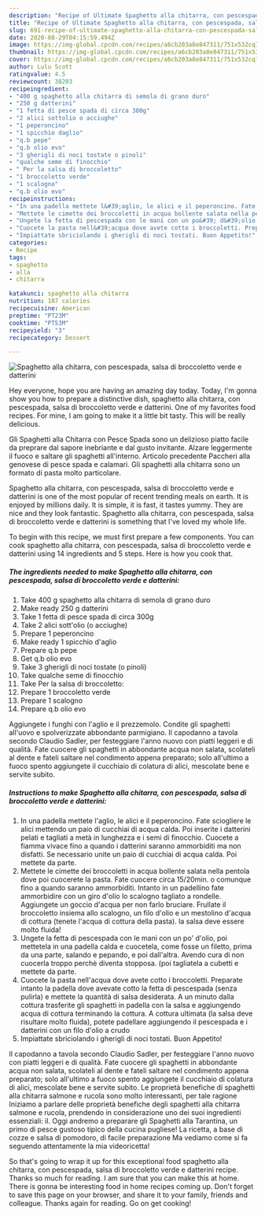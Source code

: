 ```yaml
---
description: "Recipe of Ultimate Spaghetto alla chitarra, con pescespada, salsa di broccoletto verde e datterini"
title: "Recipe of Ultimate Spaghetto alla chitarra, con pescespada, salsa di broccoletto verde e datterini"
slug: 691-recipe-of-ultimate-spaghetto-alla-chitarra-con-pescespada-salsa-di-broccoletto-verde-e-datterini
date: 2020-08-29T04:15:59.494Z
image: https://img-global.cpcdn.com/recipes/a6cb203a8e847311/751x532cq70/spaghetto-alla-chitarra-con-pescespada-salsa-di-broccoletto-verde-e-datterini-recipe-main-photo.jpg
thumbnail: https://img-global.cpcdn.com/recipes/a6cb203a8e847311/751x532cq70/spaghetto-alla-chitarra-con-pescespada-salsa-di-broccoletto-verde-e-datterini-recipe-main-photo.jpg
cover: https://img-global.cpcdn.com/recipes/a6cb203a8e847311/751x532cq70/spaghetto-alla-chitarra-con-pescespada-salsa-di-broccoletto-verde-e-datterini-recipe-main-photo.jpg
author: Lulu Scott
ratingvalue: 4.5
reviewcount: 38203
recipeingredient:
- "400 g spaghetto alla chitarra di semola di grano duro"
- "250 g datterini"
- "1 fetta di pesce spada di circa 300g"
- "2 alici sottolio o acciughe"
- "1 peperoncino"
- "1 spicchio daglio"
- "q.b pepe"
- "q.b olio evo"
- "3 gherigli di noci tostate o pinoli"
- "qualche seme di finocchio"
- " Per la salsa di broccoletto"
- "1 broccoletto verde"
- "1 scalogno"
- "q.b olio evo"
recipeinstructions:
- "In una padella mettete l&#39;aglio, le alici e il peperoncino. Fate sciogliere le alici mettendo un paio di cucchiai di acqua calda. Poi inserite i datterini pelati e tagliati a metà in lunghezza e i semi di finocchio. Cuocete a fiamma vivace fino a quando i datterini saranno ammorbiditi ma non disfatti. Se necessario unite un paio di cucchiai di acqua calda. Poi mettete da parte."
- "Mettete le cimette dei broccoletti in acqua bollente salata nella pentola dove poi cuocerete la pasta. Fate cuocere circa 15/20min. o comunque fino a quando saranno ammorbiditi. Intanto in un padellino fate ammorbidire con un giro d&#39;olio lo scalogno tagliato a rondelle. Aggiungete un goccio d&#39;acqua per non farlo bruciare. Frullate il broccoletto insiema allo scalogno, un filo d&#39;olio e un mestolino d&#39;acqua di cottura (tenete l&#39;acqua di cottura della pasta). la salsa deve essere molto fluida!"
- "Ungete la fetta di pescespada con le mani con un po&#39; d&#39;olio, poi mettetela in una padella calda e cuocetela, come fosse un filetto, prima da una parte, salando e pepando, e poi dall&#39;altra. Avendo cura di non cuocerla troppo perchè diventa stopposa. (poi tagliatela a cubetti e mettete da parte."
- "Cuocete la pasta nell&#39;acqua dove avete cotto i broccoletti. Preparate intanto la padella dove avevate cotto la fetta di pescespada (senza pulirla) e mettete la quantità di salsa desiderata. A un minuto dalla cottura trasferite gli spaghetti in padella con la salsa e aggiungendo acqua di cottura terminando la cottura. A cottura ultimata (la salsa deve risultare molto fluida), potete padellare aggiungendo il pescespada e i datterini con un filo d&#39;olio a crudo"
- "Impiattate sbriciolando i gherigli di noci tostati. Buon Appetito!"
categories:
- Recipe
tags:
- spaghetto
- alla
- chitarra

katakunci: spaghetto alla chitarra 
nutrition: 187 calories
recipecuisine: American
preptime: "PT23M"
cooktime: "PT53M"
recipeyield: "3"
recipecategory: Dessert

---
```



![Spaghetto alla chitarra, con pescespada, salsa di broccoletto verde e datterini](https://img-global.cpcdn.com/recipes/a6cb203a8e847311/751x532cq70/spaghetto-alla-chitarra-con-pescespada-salsa-di-broccoletto-verde-e-datterini-recipe-main-photo.jpg)

Hey everyone, hope you are having an amazing day today. Today, I'm gonna show you how to prepare a distinctive dish, spaghetto alla chitarra, con pescespada, salsa di broccoletto verde e datterini. One of my favorites food recipes. For mine, I am going to make it a little bit tasty. This will be really delicious.

Gli Spaghetti alla Chitarra con Pesce Spada sono un delizioso piatto facile da preprare dal sapore inebriante e dal gusto invitante. Alzare leggermente il fuoco e saltare gli spaghetti all&#39;interno. Articolo precedente Paccheri alla genovese di pesce spada e calamari. Gli spaghetti alla chitarra sono un formato di pasta molto particolare.

Spaghetto alla chitarra, con pescespada, salsa di broccoletto verde e datterini is one of the most popular of recent trending meals on earth. It is enjoyed by millions daily. It is simple, it is fast, it tastes yummy. They are nice and they look fantastic. Spaghetto alla chitarra, con pescespada, salsa di broccoletto verde e datterini is something that I've loved my whole life.


To begin with this recipe, we must first prepare a few components. You can cook spaghetto alla chitarra, con pescespada, salsa di broccoletto verde e datterini using 14 ingredients and 5 steps. Here is how you cook that.

<!--inarticleads1-->

##### The ingredients needed to make Spaghetto alla chitarra, con pescespada, salsa di broccoletto verde e datterini:

1. Take 400 g spaghetto alla chitarra di semola di grano duro
1. Make ready 250 g datterini
1. Take 1 fetta di pesce spada di circa 300g
1. Take 2 alici sott&#39;olio (o acciughe)
1. Prepare 1 peperoncino
1. Make ready 1 spicchio d&#39;aglio
1. Prepare q.b pepe
1. Get q.b olio evo
1. Take 3 gherigli di noci tostate (o pinoli)
1. Take qualche seme di finocchio
1. Take  Per la salsa di broccoletto:
1. Prepare 1 broccoletto verde
1. Prepare 1 scalogno
1. Prepare q.b olio evo


Aggiungete i funghi con l&#39;aglio e il prezzemolo. Condite gli spaghetti all&#39;uovo e spolverizzate abbondante parmigiano. Il capodanno a tavola secondo Claudio Sadler, per festeggiare l&#39;anno nuovo con piatti leggeri e di qualità. Fate cuocere gli spaghetti in abbondante acqua non salata, scolateli al dente e fateli saltare nel condimento appena preparato; solo all&#39;ultimo a fuoco spento aggiungete il cucchiaio di colatura di alici, mescolate bene e servite subito. 

<!--inarticleads2-->

##### Instructions to make Spaghetto alla chitarra, con pescespada, salsa di broccoletto verde e datterini:

1. In una padella mettete l&#39;aglio, le alici e il peperoncino. Fate sciogliere le alici mettendo un paio di cucchiai di acqua calda. Poi inserite i datterini pelati e tagliati a metà in lunghezza e i semi di finocchio. Cuocete a fiamma vivace fino a quando i datterini saranno ammorbiditi ma non disfatti. Se necessario unite un paio di cucchiai di acqua calda. Poi mettete da parte.
1. Mettete le cimette dei broccoletti in acqua bollente salata nella pentola dove poi cuocerete la pasta. Fate cuocere circa 15/20min. o comunque fino a quando saranno ammorbiditi. Intanto in un padellino fate ammorbidire con un giro d&#39;olio lo scalogno tagliato a rondelle. Aggiungete un goccio d&#39;acqua per non farlo bruciare. Frullate il broccoletto insiema allo scalogno, un filo d&#39;olio e un mestolino d&#39;acqua di cottura (tenete l&#39;acqua di cottura della pasta). la salsa deve essere molto fluida!
1. Ungete la fetta di pescespada con le mani con un po&#39; d&#39;olio, poi mettetela in una padella calda e cuocetela, come fosse un filetto, prima da una parte, salando e pepando, e poi dall&#39;altra. Avendo cura di non cuocerla troppo perchè diventa stopposa. (poi tagliatela a cubetti e mettete da parte.
1. Cuocete la pasta nell&#39;acqua dove avete cotto i broccoletti. Preparate intanto la padella dove avevate cotto la fetta di pescespada (senza pulirla) e mettete la quantità di salsa desiderata. A un minuto dalla cottura trasferite gli spaghetti in padella con la salsa e aggiungendo acqua di cottura terminando la cottura. A cottura ultimata (la salsa deve risultare molto fluida), potete padellare aggiungendo il pescespada e i datterini con un filo d&#39;olio a crudo
1. Impiattate sbriciolando i gherigli di noci tostati. Buon Appetito!


Il capodanno a tavola secondo Claudio Sadler, per festeggiare l&#39;anno nuovo con piatti leggeri e di qualità. Fate cuocere gli spaghetti in abbondante acqua non salata, scolateli al dente e fateli saltare nel condimento appena preparato; solo all&#39;ultimo a fuoco spento aggiungete il cucchiaio di colatura di alici, mescolate bene e servite subito. Le proprietà benefiche di spaghetti alla chitarra salmone e rucola sono molto interessanti, per tale ragione Iniziamo a parlare delle proprietà benefiche degli spaghetti alla chitarra salmone e rucola, prendendo in considerazione uno dei suoi ingredienti essenziali: il. Oggi andremo a preparare gli Spaghetti alla Tarantina, un primo di pesce gustoso tipico della cucina pugliese! La ricetta, a base di cozze e salsa di pomodoro, di facile preparazione Ma vediamo come si fa seguendo attentamente la mia videoricetta! 

So that's going to wrap it up for this exceptional food spaghetto alla chitarra, con pescespada, salsa di broccoletto verde e datterini recipe. Thanks so much for reading. I am sure that you can make this at home. There is gonna be interesting food in home recipes coming up. Don't forget to save this page on your browser, and share it to your family, friends and colleague. Thanks again for reading. Go on get cooking!
